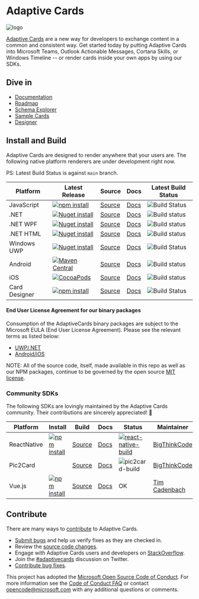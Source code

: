# Adaptive Cards

![logo](assets/adaptive-card-200.png)

[Adaptive Cards](https://adaptivecards.io) are a new way for developers to exchange content in a common and consistent way. Get started today by putting Adaptive Cards into Microsoft Teams, Outlook Actionable Messages, Cortana Skills, or Windows Timeline -- or render cards inside your own apps by using our SDKs.

## Dive in

* [Documentation](https://adaptivecards.io/documentation/)
* [Roadmap](https://portal.productboard.com/adaptivecards/1-adaptive-cards-features/tabs/5-launched)
* [Schema Explorer](https://adaptivecards.io/explorer/)
* [Sample Cards](https://adaptivecards.io/samples/)
* [Designer](https://adaptivecards.io/designer/)

## Install and Build

Adaptive Cards are designed to render anywhere that your users are. The following native platform renderers are under development right now.

PS: Latest Build Status is against `main` branch.

|Platform|Latest Release|Source|Docs|Latest Build Status|
|---|---|---|---|---|
| JavaScript | [![npm install](https://img.shields.io/npm/v/adaptivecards.svg)](https://www.npmjs.com/package/adaptivecards) | [Source](https://github.com/Microsoft/AdaptiveCards/tree/main/source/nodejs/adaptivecards)| [Docs](https://docs.microsoft.com/en-us/adaptive-cards/display/libraries/htmlclient) | ![Build Status](https://img.shields.io/azure-devops/build/Microsoft/56cf629e-8f3a-4412-acbc-bf69366c552c/20564/main.svg) |
| .NET | [![Nuget install](https://img.shields.io/nuget/vpre/AdaptiveCards.svg)](https://www.nuget.org/packages/AdaptiveCards) | [Source](https://github.com/Microsoft/AdaptiveCards/tree/main/source/dotnet)| [Docs](https://docs.microsoft.com/en-us/adaptive-cards/create/libraries/net) | ![Build status](https://img.shields.io/azure-devops/build/Microsoft/56cf629e-8f3a-4412-acbc-bf69366c552c/20596/main.svg) |
| .NET WPF | [![Nuget install](https://img.shields.io/nuget/vpre/AdaptiveCards.Rendering.Wpf.svg)](https://www.nuget.org/packages/AdaptiveCards.Rendering.Wpf) | [Source](https://github.com/Microsoft/AdaptiveCards/tree/main/source/dotnet)| [Docs](https://docs.microsoft.com/en-us/adaptive-cards/display/libraries/net-wpf) | ![Build status](https://img.shields.io/azure-devops/build/Microsoft/56cf629e-8f3a-4412-acbc-bf69366c552c/20596/main.svg) |
| .NET HTML | [![Nuget install](https://img.shields.io/nuget/vpre/AdaptiveCards.Rendering.Html.svg)](https://www.nuget.org/packages/AdaptiveCards.Rendering.Html) | [Source](https://github.com/Microsoft/AdaptiveCards/tree/main/source/dotnet) | [Docs](https://docs.microsoft.com/en-us/adaptive-cards/display/libraries/net-html) | ![Build status](https://img.shields.io/azure-devops/build/Microsoft/56cf629e-8f3a-4412-acbc-bf69366c552c/20596/main.svg) |
| Windows UWP | [![Nuget install](https://img.shields.io/nuget/vpre/AdaptiveCards.Rendering.Uwp.svg)](https://www.nuget.org/packages/AdaptiveCards.Rendering.Uwp) | [Source](https://github.com/Microsoft/AdaptiveCards/tree/main/source/uwp) | [Docs](https://docs.microsoft.com/en-us/adaptive-cards/display/libraries/uwp) | ![Build Status](https://img.shields.io/azure-devops/build/Microsoft/56cf629e-8f3a-4412-acbc-bf69366c552c/20583/main.svg) |
| Android | [![Maven Central](https://img.shields.io/maven-central/v/io.adaptivecards/adaptivecards-android.svg)](https://search.maven.org/#search%7Cga%7C1%7Ca%3A%22adaptivecards-android%22) | [Source](https://github.com/Microsoft/AdaptiveCards/tree/main/source/android) | [Docs](https://docs.microsoft.com/en-us/adaptive-cards/display/libraries/android) | ![Build status](https://img.shields.io/azure-devops/build/Microsoft/56cf629e-8f3a-4412-acbc-bf69366c552c/37913/main.svg)
| iOS | [![CocoaPods](https://img.shields.io/cocoapods/v/AdaptiveCards.svg)](https://cocoapods.org/pods/AdaptiveCards) | [Source](https://github.com/Microsoft/AdaptiveCards/tree/main/source/ios) | [Docs](https://docs.microsoft.com/en-us/adaptive-cards/display/libraries/ios) |  ![Build status](https://img.shields.io/azure-devops/build/Microsoft/56cf629e-8f3a-4412-acbc-bf69366c552c/37917/main.svg) |
| Card Designer | [![npm install](https://img.shields.io/npm/v/adaptivecards-designer.svg)](https://www.npmjs.com/package/adaptivecards-designer) | [Source](https://github.com/Microsoft/AdaptiveCards/tree/main/source/nodejs/adaptivecards-designer)| [Docs](https://www.npmjs.com/package/adaptivecards-designer) | ![Build Status](https://img.shields.io/azure-devops/build/Microsoft/56cf629e-8f3a-4412-acbc-bf69366c552c/20564/main.svg) |

#### End User License Agreement for our binary packages
Consumption of the AdaptiveCards binary packages are subject to the Microsoft EULA (End User License Agreement). Please see the relevant terms as listed below:
- [UWP/.NET](https://github.com/microsoft/AdaptiveCards/blob/main/source/EULA-Windows.txt)
- [Android/iOS](https://github.com/microsoft/AdaptiveCards/blob/main/source/EULA-Non-Windows.txt)

NOTE: All of the source code, itself, made available in this repo as well as our NPM packages, continue to be governed by the open source [MIT license](https://github.com/microsoft/AdaptiveCards/blob/main/LICENSE).
### Community SDKs

The following SDKs are lovingly maintained by the Adaptive Cards community. Their contributions are sincerely appreciated! 🎉

|Platform|Install|Build|Docs|Status|Maintainer|
|---|---|---|---|---|---|
| ReactNative | [![npm install](https://img.shields.io/npm/v/adaptivecards-reactnative.svg)](https://www.npmjs.com/package/adaptivecards-reactnative) | [Source](https://github.com/Microsoft/AdaptiveCards/tree/main/source/community/reactnative)| [Docs](https://github.com/Microsoft/AdaptiveCards/blob/main/source/community/reactnative/README.md) | [![react-native-build](https://github.com/microsoft/AdaptiveCards/workflows/react-native-build/badge.svg)](https://dev.azure.com/microsoft/AdaptiveCards/_build/latest?definitionId=38416) | [BigThinkCode](https://github.com/BigThinkcode)
| Pic2Card | | [Source](https://github.com/Microsoft/AdaptiveCards/tree/main/source/pic2card) | [Docs](https://github.com/Microsoft/AdaptiveCards/blob/main/source/pic2card/README.md) | ![pic2card-build](https://github.com/Microsoft/AdaptiveCards/workflows/pic2card-build/badge.svg) | [BigThinkCode](https://github.com/BigThinkcode)
| Vue.js | [![npm install](https://img.shields.io/npm/v/adaptivecards-vue.svg)](https://www.npmjs.com/package/adaptivecards-vue) | [Source](https://github.com/DeeJayTC/adaptivecards-vue)| [Docs](https://github.com/DeeJayTC/adaptivecards-vue/blob/master/README.md) | OK | [Tim Cadenbach](https://github.com/DeeJayTC)



## Contribute

There are many ways to [contribute](https://github.com/Microsoft/AdaptiveCards/blob/main/.github/CONTRIBUTING.md) to Adaptive Cards.
* [Submit bugs](https://github.com/Microsoft/AdaptiveCards/issues) and help us verify fixes as they are checked in.
* Review the [source code changes](https://github.com/Microsoft/AdaptiveCards/pulls).
* Engage with Adaptive Cards users and developers on [StackOverflow](http://stackoverflow.com/questions/tagged/adaptive-cards). 
* Join the [#adaptivecards](https://twitter.com/hashtag/adaptivecards?f=tweets&vertical=default) discussion on Twitter.
* [Contribute bug fixes](https://github.com/Microsoft/AdaptiveCards/blob/main/.github/CONTRIBUTING.md).

This project has adopted the [Microsoft Open Source Code of Conduct](https://opensource.microsoft.com/codeofconduct/). For more information see 
the [Code of Conduct FAQ](https://opensource.microsoft.com/codeofconduct/faq/) or contact [opencode@microsoft.com](mailto:opencode@microsoft.com) with any additional questions or comments.
